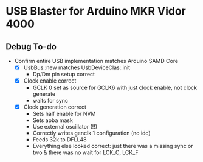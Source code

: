 # USB Blaster for Arduino MKR Vidor 4000

## Debug To-do

- Confirm entire USB implementation matches Arduino SAMD Core
    - [x] UsbBus::new matches UsbDeviceClas::init
        - Dp/Dm pin setup correct
    - [x] Clock enable correct
        - GCLK 0 set as source for GCLK6 with just clock enable, not clock generate
        - waits for sync
    - [x] Clock generation correct
        - Sets half enable for NVM
        - Sets apba mask
        - Use external oscillator (!!)
        - Correctly writes genclk 1 configuration (no idc)
        - Feeds 32k to DFLL48
        - Everything else looked correct: just there was a missing sync or two & there was no wait for LCK_C, LCK_F
    